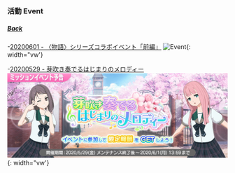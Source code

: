 ### 活動 Event
##### [Back](../Nanaon.md)

-[20200601 - 〈物語〉シリーズコラボイベント「前編」](20200601.md)
![Event](../../../../Album/Nanaon/Event/20200601%20〈物語〉シリーズコラボイベント「前編」/){: width="vw'}

-[20200529 - 芽吹き奏でるはじまりのメロディー](20200529_3033.md)
![Event3033](../../../../Album/Nanaon/Event/20200529%20芽吹き奏でるはじまりのメロディー/EventCover1.jpg){: width="vw'}

